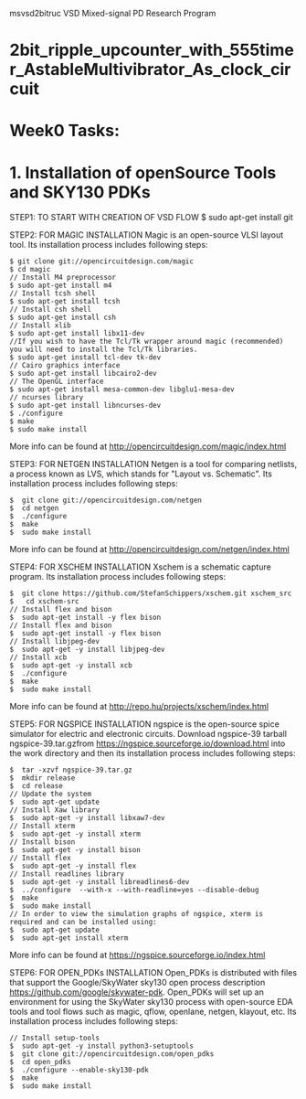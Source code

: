  msvsd2bitruc
 VSD Mixed-signal PD Research Program
# 2bit_ripple_upcounter_with_555timer_AstableMultivibrator_As_clock_circuit

# Week0 Tasks:


# 1. Installation of openSource Tools and SKY130 PDKs

STEP1: TO START WITH CREATION OF VSD FLOW
$ sudo apt-get install git

STEP2: FOR MAGIC INSTALLATION
Magic is an open-source VLSI layout tool. Its installation process includes following steps:
```
$ git clone git://opencircuitdesign.com/magic
$ cd magic
// Install M4 preprocessor
$ sudo apt-get install m4       
// Install tcsh shell
$ sudo apt-get install tcsh   
// Install csh shell
$ sudo apt-get install csh         
// Install xlib
$ sudo apt-get install libx11-dev  
//If you wish to have the Tcl/Tk wrapper around magic (recommended) you will need to install the Tcl/Tk libraries.
$ sudo apt-get install tcl-dev tk-dev
// Cairo graphics interface
$ sudo apt-get install libcairo2-dev
// The OpenGL interface
$ sudo apt-get install mesa-common-dev libglu1-mesa-dev
// ncurses library 
$ sudo apt-get install libncurses-dev
$ ./configure
$ make
$ sudo make install
```
More info can be found at http://opencircuitdesign.com/magic/index.html


STEP3: FOR NETGEN INSTALLATION
Netgen is a tool for comparing netlists, a process known as LVS, which stands for "Layout vs. Schematic". Its installation process includes following steps:
```
$  git clone git://opencircuitdesign.com/netgen
$  cd netgen
$  ./configure
$  make
$  sudo make install
```
More info can be found at http://opencircuitdesign.com/netgen/index.html


STEP4: FOR XSCHEM INSTALLATION
Xschem is a schematic capture program. Its installation process includes following steps:
```
$  git clone https://github.com/StefanSchippers/xschem.git xschem_src
$   cd xschem-src
// Install flex and bison
$  sudo apt-get install -y flex bison
// Install flex and bison
$  sudo apt-get install -y flex bison
// Install libjpeg-dev 
$  sudo apt-get -y install libjpeg-dev
// Install xcb
$  sudo apt-get -y install xcb
$  ./configure
$  make
$  sudo make install
```
More info can be found at http://repo.hu/projects/xschem/index.html


STEP5: FOR NGSPICE INSTALLATION
ngspice is the open-source spice simulator for electric and electronic circuits. Download ngspice-39 tarball ngspice-39.tar.gzfrom https://ngspice.sourceforge.io/download.html into the work directory and then its installation process includes following steps:
```
$  tar -xzvf ngspice-39.tar.gz
$  mkdir release
$  cd release 
// Update the system
$  sudo apt-get update
// Install Xaw library
$  sudo apt-get -y install libxaw7-dev
// Install xterm
$  sudo apt-get -y install xterm
// Install bison
$  sudo apt-get -y install bison
// Install flex
$  sudo apt-get -y install flex
// Install readlines library
$  sudo apt-get -y install libreadlines6-dev
$  ../configure  --with-x --with-readline=yes --disable-debug
$  make 
$  sudo make install
// In order to view the simulation graphs of ngspice, xterm is required and can be installed using:
$  sudo apt-get update
$  sudo apt-get install xterm
```
More info can be found at https://ngspice.sourceforge.io/index.html


STEP6: FOR OPEN_PDKs INSTALLATION
Open_PDKs is distributed with files that support the Google/SkyWater sky130 open process description https://github.com/google/skywater-pdk. Open_PDKs will set up an environment for using the SkyWater sky130 process with open-source EDA tools and tool flows such as magic, qflow, openlane, netgen, klayout, etc. Its installation process includes following steps:
```
// Install setup-tools
$  sudo apt-get -y install python3-setuptools
$  git clone git://opencircuitdesign.com/open_pdks
$  cd open_pdks
$  ./configure --enable-sky130-pdk
$  make 
$  sudo make install
```

   

